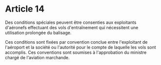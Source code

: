 # Article 14

Des conditions spéciales peuvent être consenties aux exploitants d'aéronefs effectuant des vols d'entraînement qui nécessitent une utilisation prolongée du balisage.

Ces conditions sont fixées par convention conclue entre l'exploitant de l'aéroport et la société ou l'autorité pour le compte de laquelle les vols sont accomplis. Ces conventions sont soumises à l'approbation du ministre chargé de l'aviation marchande.
